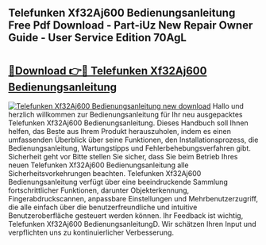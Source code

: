 ## Telefunken Xf32Aj600 Bedienungsanleitung Free Pdf Download - Part-iUz New Repair Owner Guide - User Service Edition 70AgL

# <h2><a href="http://df4158.blite.top/?on=Telefunken+Xf32Aj600+Bedienungsanleitung">🔗Download 👉🔴 Telefunken Xf32Aj600 Bedienungsanleitung</a></h2>

[![Telefunken Xf32Aj600 Bedienungsanleitung new download](https://i.imgur.com/lujVjoI.png)](http://df4158.blite.top/?on=Telefunken+Xf32Aj600+Bedienungsanleitung)
Hallo und herzlich willkommen zur Bedienungsanleitung für Ihr neu ausgepacktes Telefunken Xf32Aj600 Bedienungsanleitung. Dieses Handbuch soll Ihnen helfen, das Beste aus Ihrem Produkt herauszuholen, indem es einen umfassenden Überblick über seine Funktionen, den Installationsprozess, die Bedienungsanleitung, Wartungstipps und Fehlerbehebungsverfahren gibt. Sicherheit geht vor Bitte stellen Sie sicher, dass Sie beim Betrieb Ihres neuen Telefunken Xf32Aj600 Bedienungsanleitung alle Sicherheitsvorkehrungen beachten. Telefunken Xf32Aj600 Bedienungsanleitung verfügt über eine beeindruckende Sammlung fortschrittlicher Funktionen, darunter Objekterkennung, Fingerabdruckscannen, anpassbare Einstellungen und Mehrbenutzerzugriff, die alle einfach über die benutzerfreundliche und intuitive Benutzeroberfläche gesteuert werden können. Ihr Feedback ist wichtig, Telefunken Xf32Aj600 BedienungsanleitungD. Wir schätzen Ihren Input und verpflichten uns zu kontinuierlicher Verbesserung.
